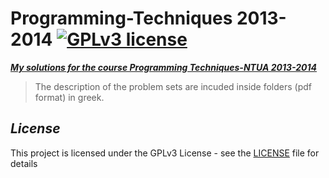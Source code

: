 # Programming-Techniques 2013-2014  [![GPLv3 license](https://img.shields.io/badge/license-GPLv3-blue.svg)](https://github.com/CodePeters/Pacman/blob/master/LICENSE)

<ins>***My solutions for the course Programming Techniques-NTUA 2013-2014***</ins>

>The description of the problem sets are incuded inside folders (pdf format) in greek.

## _License_

This project is licensed under the GPLv3 License - see the [LICENSE](LICENSE) file for details
